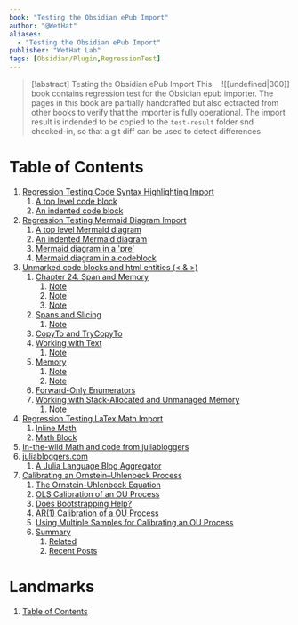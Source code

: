 ```yaml
---
book: "Testing the Obsidian ePub Import"
author: "@WetHat"
aliases: 
  - "Testing the Obsidian ePub Import"
publisher: "WetHat Lab"
tags: [Obsidian/Plugin,RegressionTest]
---
```


> [!abstract] Testing the Obsidian ePub Import
> <span style="float:Right;">![[undefined|300]]</span>
> This book contains regression test for the Obsidian epub importer. The pages in this book are partially handcrafted but also ectracted from other books to verify that the importer is fully operational. The import result is indended to be copied to the `test-result` folder snd checked-in, so that a git diff can be used to detect differences

# Table of Contents

1. [Regression Testing Code Syntax Highlighting Import](Code%20Syntax%20highlighting.md)
    1. [A top level code block](Code%20Syntax%20highlighting.md#^sigil-toc-id-1)
    2. [An indented code block](Code%20Syntax%20highlighting.md#^sigil-toc-id-2)
2. [Regression Testing Mermaid Diagram Import](Mermaid%20Diagrams.md)
    1. [A top level Mermaid diagram](Mermaid%20Diagrams.md#^sigil-toc-id-1)
    2. [An indented Mermaid diagram](Mermaid%20Diagrams.md#^sigil-toc-id-2)
    3. [Mermaid diagram in a 'pre'](Mermaid%20Diagrams.md#^sigil-toc-id-1)
    4. [Mermaid diagram in a codeblock](Mermaid%20Diagrams.md#^sigil-toc-id-1)
3. [Unmarked code blocks and html entities (< & >)](Unmarked%20code%20blocks%20and%20html%20entities%20(＜%20＆%20＞).md)
    1. [Chapter 24. Span<T> and Memory<T>](Unmarked%20code%20blocks%20and%20html%20entities%20(＜%20＆%20＞).md#^sigil-toc-id-17)
        1. [Note](Unmarked%20code%20blocks%20and%20html%20entities%20(＜%20＆%20＞).md#^sigil-toc-id-3)
        2. [Note](Unmarked%20code%20blocks%20and%20html%20entities%20(＜%20＆%20＞).md#^sigil-toc-id-4)
        3. [Note](Unmarked%20code%20blocks%20and%20html%20entities%20(＜%20＆%20＞).md#^sigil-toc-id-5)
    2. [Spans and Slicing](Unmarked%20code%20blocks%20and%20html%20entities%20(＜%20＆%20＞).md#^sigil-toc-id-6)
        1. [Note](Unmarked%20code%20blocks%20and%20html%20entities%20(＜%20＆%20＞).md#^sigil-toc-id-7)
    3. [CopyTo and TryCopyTo](Unmarked%20code%20blocks%20and%20html%20entities%20(＜%20＆%20＞).md#^sigil-toc-id-8)
    4. [Working with Text](Unmarked%20code%20blocks%20and%20html%20entities%20(＜%20＆%20＞).md#^sigil-toc-id-9)
        1. [Note](Unmarked%20code%20blocks%20and%20html%20entities%20(＜%20＆%20＞).md#^sigil-toc-id-10)
    5. [Memory<T>](Unmarked%20code%20blocks%20and%20html%20entities%20(＜%20＆%20＞).md#^sigil-toc-id-11)
        1. [Note](Unmarked%20code%20blocks%20and%20html%20entities%20(＜%20＆%20＞).md#^sigil-toc-id-12)
        2. [Note](Unmarked%20code%20blocks%20and%20html%20entities%20(＜%20＆%20＞).md#^sigil-toc-id-13)
    6. [Forward-Only Enumerators](Unmarked%20code%20blocks%20and%20html%20entities%20(＜%20＆%20＞).md#^sigil-toc-id-14)
    7. [Working with Stack-Allocated and Unmanaged Memory](Unmarked%20code%20blocks%20and%20html%20entities%20(＜%20＆%20＞).md#^sigil-toc-id-15)
        1. [Note](Unmarked%20code%20blocks%20and%20html%20entities%20(＜%20＆%20＞).md#^sigil-toc-id-16)
4. [Regression Testing LaTex Math Import](LaTeX%20Math.md)
    1. [Inline Math](LaTeX%20Math.md#^sigil-toc-id-1)
    2. [Math Block](LaTeX%20Math.md#^sigil-toc-id-2)
5. [In-the-wild Math and code from juliabloggers](Calibrating%20an%20Ornstein–Uhlenbeck%20Process%20∣%20juliabloggers.com.md)
6. [juliabloggers.com](Calibrating%20an%20Ornstein–Uhlenbeck%20Process%20∣%20juliabloggers.com.md#^sigil-toc-id-22)
    1. [A Julia Language Blog Aggregator](Calibrating%20an%20Ornstein–Uhlenbeck%20Process%20∣%20juliabloggers.com.md#^sigil-toc-id-18)
7. [Calibrating an Ornstein–Uhlenbeck Process](Calibrating%20an%20Ornstein–Uhlenbeck%20Process%20∣%20juliabloggers.com.md#^sigil-toc-id-19)
    1. [The Ornstein-Uhlenbeck Equation](Calibrating%20an%20Ornstein–Uhlenbeck%20Process%20∣%20juliabloggers.com.md#^the-ornstein-uhlenbeck-equation)
    2. [OLS Calibration of an OU Process](Calibrating%20an%20Ornstein–Uhlenbeck%20Process%20∣%20juliabloggers.com.md#^ols-calibration-of-an-ou-process)
    3. [Does Bootstrapping Help?](Calibrating%20an%20Ornstein–Uhlenbeck%20Process%20∣%20juliabloggers.com.md#^does-bootstrapping-help)
    4. [AR(1) Calibration of a OU Process](Calibrating%20an%20Ornstein–Uhlenbeck%20Process%20∣%20juliabloggers.com.md#^ar1-calibration-of-a-ou-process)
    5. [Using Multiple Samples for Calibrating an OU Process](Calibrating%20an%20Ornstein–Uhlenbeck%20Process%20∣%20juliabloggers.com.md#^using-multiple-samples-for-calibrating-an-ou-process)
    6. [Summary](Calibrating%20an%20Ornstein–Uhlenbeck%20Process%20∣%20juliabloggers.com.md#^summary)
        1. [Related](Calibrating%20an%20Ornstein–Uhlenbeck%20Process%20∣%20juliabloggers.com.md#^sigil-toc-id-20)
        2. [Recent Posts](Calibrating%20an%20Ornstein–Uhlenbeck%20Process%20∣%20juliabloggers.com.md#^sigil-toc-id-21)

# Landmarks

1. [Table of Contents](ePub%20NAV.md)